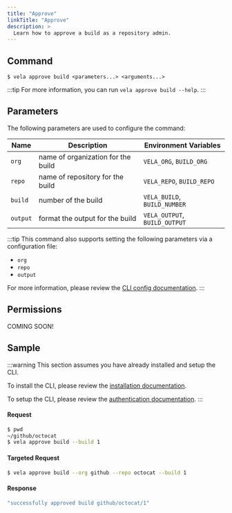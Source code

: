 ```yaml
---
title: "Approve"
linkTitle: "Approve"
description: >
  Learn how to approve a build as a repository admin.
---
```


## Command

```
$ vela approve build <parameters...> <arguments...>
```

:::tip
For more information, you can run `vela approve build --help`.
:::

## Parameters

The following parameters are used to configure the command:

| Name     | Description                        | Environment Variables             |
| -------- | ---------------------------------- | --------------------------------- |
| `org`    | name of organization for the build | `VELA_ORG`, `BUILD_ORG`           |
| `repo`   | name of repository for the build   | `VELA_REPO`, `BUILD_REPO`         |
| `build`  | number of the build                | `VELA_BUILD`, `BUILD_NUMBER`      |
| `output` | format the output for the build    | `VELA_OUTPUT`, `BUILD_OUTPUT`     |

:::tip
This command also supports setting the following parameters via a configuration file:

- `org`
- `repo`
- `output`

For more information, please review the [CLI config documentation](/docs/reference/cli/config/).
:::

## Permissions

COMING SOON!

## Sample

:::warning
This section assumes you have already installed and setup the CLI.

To install the CLI, please review the [installation documentation](/docs/reference/cli/install.md).

To setup the CLI, please review the [authentication documentation](/docs/reference/cli/authentication/).
:::

#### Request

```sh
$ pwd
~/github/octocat
$ vela approve build --build 1
```

#### Targeted Request

```sh
$ vela approve build --org github --repo octocat --build 1
```

#### Response

```sh
"successfully approved build github/octocat/1"
```